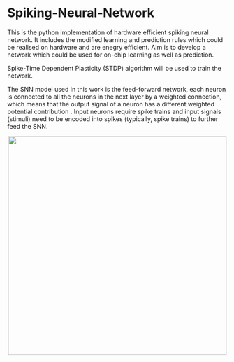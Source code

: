 # Spiking-Neural-Network


This is the python implementation of hardware efficient spiking neural network. It includes the modified learning and prediction rules which could be realised on hardware and are enegry efficient. Aim is to develop a network which could be used for on-chip learning as well as prediction.

Spike-Time Dependent Plasticity (STDP) algorithm will be used to train the network.

The SNN model used in this work is the feed-forward network, each neuron is connected to
all the neurons in the next layer by a weighted connection, which means that the output signal
of a neuron has a different weighted potential contribution . Input neurons require spike trains
and input signals (stimuli) need to be encoded into spikes (typically, spike trains) to further
feed the SNN.

<p align="center">
  <img src="https://user-images.githubusercontent.com/61707225/129899204-84d1b05e-56e0-4081-9624-d4e5272ab32b.PNG" width="500"/>
</p>

